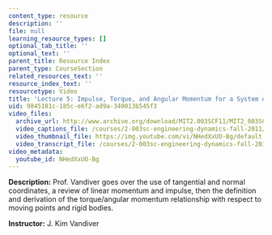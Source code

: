 ```yaml
---
content_type: resource
description: ''
file: null
learning_resource_types: []
optional_tab_title: ''
optional_text: ''
parent_title: Resource Index
parent_type: CourseSection
related_resources_text: ''
resource_index_text: ''
resourcetype: Video
title: 'Lecture 5: Impulse, Torque, and Angular Momentum for a System of Particles'
uid: 9845181c-185c-e6f2-ad9a-340013b545f3
video_files:
  archive_url: http://www.archive.org/download/MIT2.003SCF11/MIT2_003SCF11_lec05_300k.mp4
  video_captions_file: /courses/2-003sc-engineering-dynamics-fall-2011/d7d0d4c7c8f357ab91649639a2708432_NHedXxUO-Bg.vtt
  video_thumbnail_file: https://img.youtube.com/vi/NHedXxUO-Bg/default.jpg
  video_transcript_file: /courses/2-003sc-engineering-dynamics-fall-2011/51f7aa7aa145b76eacc3269e62730cf1_NHedXxUO-Bg.pdf
video_metadata:
  youtube_id: NHedXxUO-Bg
---
```


**Description:** Prof. Vandiver goes over the use of tangential and normal coordinates, a review of linear momentum and impulse, then the definition and derivation of the torque/angular momentum relationship with respect to moving points and rigid bodies.

**Instructor:** J. Kim Vandiver